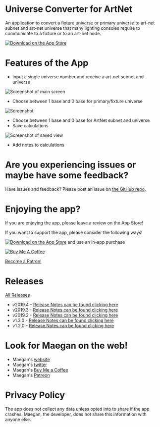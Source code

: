 # Universe Converter for ArtNet

An application to convert a fixture universe or primary universe to art-net subnet and art-net universe that many lighting consoles require to communicate to a fixture or to an art-net node.

[![Download on the App Store](https://raw.githubusercontent.com/maeganjwilson/artnet-converter/master/docs/images/download_app_store.svg?sanitize=true)](https://apps.apple.com/us/app/universe-converter-for-artnet/id1399672978)

# Features of the App

- Input a single universe number and receive a art-net subnet and universe

![Screenshot of main screen](https://github.com/maeganjwilson/artnet-converter/blob/master/docs/images/main-screen.png?raw=true)

- Choose between 1 base and 0 base for primary/fixture universe

![Screenshot](https://github.com/maeganjwilson/artnet-converter/blob/master/docs/images/about-screen.png?raw=true)

- Choose between 1 base and 0 base for ArtNet subnet and universe
- Save calculations

![Screenshot of saved view](https://github.com/maeganjwilson/artnet-converter/blob/master/docs/images/saved-screen.png?raw=true)

- Add notes to calculations

# Are you experiencing issues or maybe have some feedback?

Have issues and feedback? Please post an issue on [the GitHub repo](https://github.com/maeganjwilson/artnet-converter/issues).

# Enjoying the app?

If you are enjoying the app, please leave a review on the App Store!

If you want to support the app, please consider the following ways!

[![Download on the App Store](https://raw.githubusercontent.com/maeganjwilson/artnet-converter/master/docs/images/download_app_store.svg?sanitize=true)](https://apps.apple.com/us/app/universe-converter-for-artnet/id1399672978) and use an in-app purchase


<a href="https://www.buymeacoffee.com/mwilsonapps" target="_blank"><img src="https://bmc-cdn.nyc3.digitaloceanspaces.com/BMC-button-images/custom_images/orange_img.png" alt="Buy Me A Coffee" style="height: auto !important;width: auto !important;" ></a>

<a href="https://www.patreon.com/bePatron?u=5237407" data-patreon-widget-type="become-patron-button">Become a Patron!</a><script async src="https://c6.patreon.com/becomePatronButton.bundle.js"></script>

# Releases

[All Releases](https://github.com/maeganjwilson/artnet-converter/releases)

- v2019.4 - [Release Notes can be found clicking here](https://github.com/maeganjwilson/artnet-converter/releases/tag/v2019.4)
- v2019.3 - [Release Notes can be found clicking here](https://github.com/maeganjwilson/artnet-converter/releases/tag/v2019.3)
- v2019.2 - [Release Notes can be found clicking here](https://github.com/maeganjwilson/artnet-converter/releases/tag/v2019.2)
- v1.3.0 - [Release Notes can be found clicking here](https://github.com/maeganjwilson/artnet-converter/releases/tag/v1.3.0b011)
- v1.2.0 - [Release Notes can be found clicking here](https://github.com/maeganjwilson/artnet-converter/releases/tag/v1.2.0b001)

# Look for Maegan on the web!

- Maegan's [website](https://blog.appsbymw.com)
- Maegan's [twitter](https://twitter.com/maeganwilson_)
- Maegan's [Buy Me a Coffee](https://www.buymeacoffee.com/appsbymw)
- Maegan's [Patreon](https://www.patreon.com/maeganwilson_)

# Privacy Policy

The app does not collect any data unless opted into to share if the app crashes. Maegan, the developer, does not share this information with anyone else.